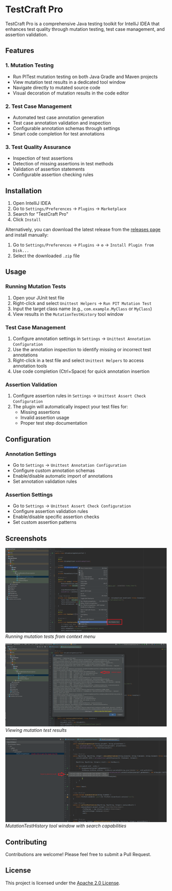 # TestCraft Pro

<!-- Plugin description -->
TestCraft Pro is a comprehensive Java testing toolkit for IntelliJ IDEA that enhances test quality through mutation testing, test case management, and assertion validation.
<!-- Plugin description end -->

## Features

### 1. Mutation Testing
- Run PITest mutation testing on both Java Gradle and Maven projects
- View mutation test results in a dedicated tool window
- Navigate directly to mutated source code
- Visual decoration of mutation results in the code editor

### 2. Test Case Management
- Automated test case annotation generation
- Test case annotation validation and inspection
- Configurable annotation schemas through settings
- Smart code completion for test annotations

### 3. Test Quality Assurance
- Inspection of test assertions
- Detection of missing assertions in test methods
- Validation of assertion statements
- Configurable assertion checking rules

## Installation

1. Open IntelliJ IDEA
2. Go to `Settings/Preferences` → `Plugins` → `Marketplace`
3. Search for "TestCraft Pro"
4. Click `Install`

Alternatively, you can download the latest release from the [releases page]() and install manually:
1. Go to `Settings/Preferences` → `Plugins` → `⚙️` → `Install Plugin from Disk...`
2. Select the downloaded `.zip` file

## Usage

### Running Mutation Tests
1. Open your JUnit test file
2. Right-click and select `Unittest Helpers` → `Run PIT Mutation Test`
3. Input the target class name (e.g., `com.example.MyClass` or `MyClass`)
4. View results in the `MutationTestHistory` tool window

### Test Case Management
1. Configure annotation settings in `Settings` → `Unittest Annotation Configuration`
2. Use the annotation inspection to identify missing or incorrect test annotations
3. Right-click in a test file and select `Unittest Helpers` to access annotation tools
4. Use code completion (Ctrl+Space) for quick annotation insertion

### Assertion Validation
1. Configure assertion rules in `Settings` → `Unittest Assert Check Configuration`
2. The plugin will automatically inspect your test files for:
   - Missing assertions
   - Invalid assertion usage
   - Proper test step documentation

## Configuration

### Annotation Settings
- Go to `Settings` → `Unittest Annotation Configuration`
- Configure custom annotation schemas
- Enable/disable automatic import of annotations
- Set annotation validation rules

### Assertion Settings
- Go to `Settings` → `Unittest Assert Check Configuration`
- Configure assertion validation rules
- Enable/disable specific assertion checks
- Set custom assertion patterns

## Screenshots

![Run TestCraft Pro](./screenshots/1.png)
*Running mutation tests from context menu*

![Mutation Results](./screenshots/4.png)
*Viewing mutation test results*

![Test History](./screenshots/5.png)
*MutationTestHistory tool window with search capabilities*

## Contributing

Contributions are welcome! Please feel free to submit a Pull Request.

## License

This project is licensed under the [Apache 2.0 License](LICENSE).